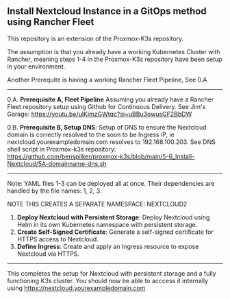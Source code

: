 ## Install Nextcloud Instance in a GitOps method using Rancher Fleet

This repository is an extension of the Proxmox-K3s repository.

The assumption is that you already have a working Kubernetes Cluster with Rancher, meaning steps 1-4 in the Proxmox-K3s repository have been setup in your environment.

Another Prerequite is having a working Rancher Fleet Pipeline, See 0.A

---

0.A. **Prerequisite A, Fleet Pipeline** Assuming you already have a Rancher Fleet repository setup using Github for Continuous Delivery. See Jim's Garage: https://youtu.be/ulKimzGWtqc?si=uBBu3owusGF2BbDW

0.B. **Prerequisite B, Setup DNS**: Setup of DNS to ensure the Nextcloud domain is correctly resolved to the soon to be Ingress IP, ie nextcloud.yourexampledomain.com resolves to 192.168.100.203.
See DNS shell script in Proxmox-k3s repository: https://github.com/benspilker/proxmox-k3s/blob/main/5-6_Install-Nextcloud/5A-domainname-dns.sh

---
Note: YAML files 1-3 can be deployed all at once. Their dependencies are handled by the file names: 1, 2, 3.

NOTE THIS CREATES A SEPARATE NAMESPACE: NEXTCLOUD2

1. **Deploy Nextcloud with Persistent Storage**: Deploy Nextcloud using Helm in its own Kubernetes namespace with persistent storage.
2. **Create Self-Signed Certificate**: Generate a self-signed certificate for HTTPS access to Nextcloud.
3. **Define Ingress**: Create and apply an Ingress resource to expose Nextcloud via HTTPS.

---

This completes the setup for Nextcloud with persistent storage and a fully functioning K3s cluster. You should now be able to acccess it internally using https://nextcloud.yourexampledomain.com